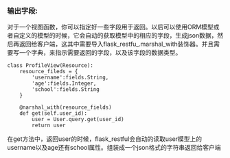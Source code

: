 ### 输出字段:

对于一个视图函数，你可以指定好一些字段用于返回。以后可以使用ORM模型或者自定义的模型的时候，它会自动的获取模型中的相应的字段，生成json数据，然后再返回给客户端，这其中需要导入flask_restfu_.marshal\_with装饰器。并且需要写一个字典，来指示需要返回的字段，以及该字段的数据类型。

```
class ProfileView(Resource):
    resource_fileds = {
        'username':fields.String,
        'age':fields.Integer,
        'school':fields.String
    }
    
    @narshal_with(resource_fields)
    def get(self.user_id):
        user = User.query.get(user_id)
        return user
```

在get方法中，返回user的时候，flask\_restful会自动的读取user模型上的username以及age还有school属性。组装成一个json格式的字符串返回给客户端

